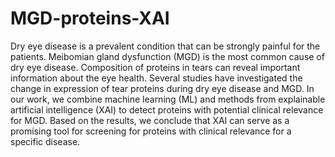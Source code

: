 # MGD-proteins-XAI

Dry eye disease is a prevalent condition that can be strongly painful for the patients. Meibomian gland dysfunction (MGD) is the most common cause of dry eye disease. Composition of proteins in tears can reveal important information about the eye health. Several studies have investigated the change in expression of tear proteins during dry eye disease and MGD. In our work, we combine machine learning (ML) and methods from explainable artificial intelligence (XAI) to detect proteins with potential clinical relevance for MGD. Based on the results, we conclude that XAI can serve as a promising tool for screening for proteins with clinical relevance for a specific disease. 
